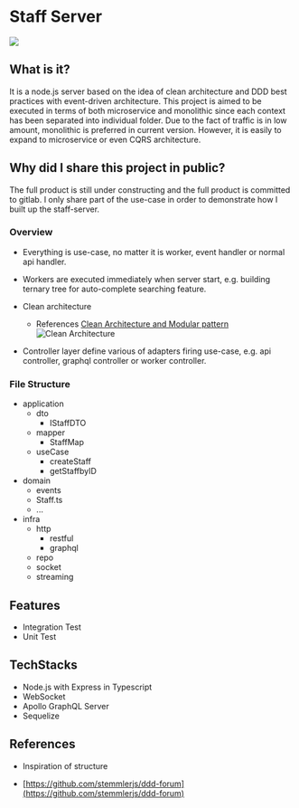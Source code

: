 # Staff Server

![](https://drive.google.com/uc?export=view&id=1kfuP-yONzyhqcG_h9BTM1P8N9YuLYQhb)

## What is it?

It is a node.js server based on the idea of clean architecture and DDD best practices with event-driven architecture. This project is aimed to be executed in terms of both microservice and monolithic since each context has been separated into individual folder. Due to the fact of traffic is in low amount, monolithic is preferred in current version. However, it is easily to expand to microservice or even CQRS architecture.

## Why did I share this project in public?

The full product is still under constructing and the full product is committed to gitlab. I only share part of the use-case in order to demonstrate how I built up the staff-server.

### Overview

- Everything is use-case, no matter it is worker, event handler or normal api handler.
- Workers are executed immediately when server start, e.g. building ternary tree for auto-complete searching feature.

- Clean architecture

  - References
    [Clean Architecture and Modular pattern](https://en.bbo.com.ph/tech/clean-architecture-and-modular-pattern/)
    ![Clean Architecture](https://drive.google.com/uc?export=view&id=1P0Zl80q2_FLIRAE2KU5GxDRz848syNMu)

- Controller layer define various of adapters firing use-case, e.g. api controller, graphql controller or worker controller.

### File Structure

- application
  - dto
    - IStaffDTO
  - mapper
    - StaffMap
  - useCase
    - createStaff
    - getStaffbyID
- domain
  - events
  - Staff.ts
  - ...
- infra
  - http
    - restful
    - graphql
  - repo
  - socket
  - streaming

## Features

- Integration Test
- Unit Test

## TechStacks

- Node.js with Express in Typescript
- WebSocket
- Apollo GraphQL Server
- Sequelize

## References

- Inspiration of structure

- [https://github.com/stemmlerjs/ddd-forum](https://github.com/stemmlerjs/ddd-forum)
